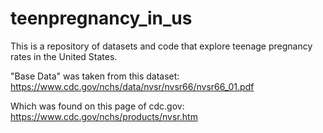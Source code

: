 # teenpregnancy_in_us
This is a repository of datasets and code that explore teenage pregnancy rates in the United States. 

"Base Data" was taken from this dataset: 
https://www.cdc.gov/nchs/data/nvsr/nvsr66/nvsr66_01.pdf

Which was found on this page of cdc.gov: 
https://www.cdc.gov/nchs/products/nvsr.htm